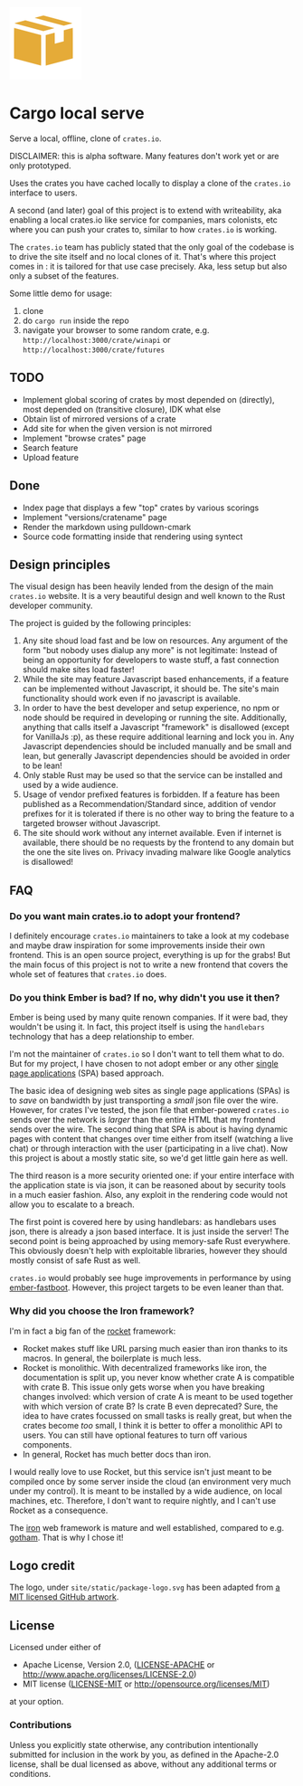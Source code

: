 <img src="site/static/package-logo.svg" width="128">

# Cargo local serve

Serve a local, offline, clone of `crates.io`.

DISCLAIMER: this is alpha software. Many features don't work yet
or are only prototyped.

Uses the crates you have cached locally to display a clone of the `crates.io` interface to users.

A second (and later) goal of this project is to extend with writeability, aka enabling a local crates.io like service for companies, mars colonists, etc where you can push your crates to, similar to how `crates.io` is working.

The `crates.io` team has publicly stated that the only goal of the codebase is to drive the site itself and no local clones of it. That's where this project comes in : it is tailored for that use case precisely. Aka, less setup but also only a subset of the features.

Some little demo for usage:

1. clone
2. do `cargo run` inside the repo
3. navigate your browser to some random crate, e.g. `http://localhost:3000/crate/winapi` or `http://localhost:3000/crate/futures`

## TODO

* Implement global scoring of crates by most depended on (directly), most depended on (transitive closure), IDK what else
* Obtain list of mirrored versions of a crate
* Add site for when the given version is not mirrored
* Implement "browse crates" page
* Search feature
* Upload feature

## Done

* Index page that displays a few "top" crates by various scorings
* Implement "versions/cratename" page
* Render the markdown using pulldown-cmark
* Source code formatting inside that rendering using syntect

## Design principles

The visual design has been heavily lended from the design
of the main `crates.io` website. It is a very beautiful design and well known to the Rust developer community.

The project is guided by the following principles:

1. Any site shoud load fast and be low on resources.
	Any argument of the form "but nobody uses dialup any more" is not legitimate:
	Instead of being an opportunity for developers to waste stuff, a fast connection should make sites load faster!
2. While the site may feature Javascript based enhancements,
	if a feature can be implemented without Javascript, it should be.
	The site's main functionality should work even if no javascript
	is available.
3. In order to have the best developer and setup experience,
	no npm or node should be required in developing or running the site.
	Additionally, anything that calls itself a Javascript "framework" is disallowed (except for VanillaJs :p),
	as these require additional learning and lock you in.
	Any Javascript dependencies should be included manually and be small and lean,
	but generally Javascript dependencies should be avoided in order to be lean!
4. Only stable Rust may be used so that the service can be installed and used by a wide audience.
5. Usage of vendor prefixed features is forbidden. If a feature has been
	published as a Recommendation/Standard since, addition of vendor prefixes
	for it is tolerated if there is no other way to bring the feature
	to a targeted browser without Javascript.
6. The site should work without any internet available.
	Even if internet is available, there should be no requests by the frontend
	to any domain but the one the site lives on.
	Privacy invading malware like Google analytics is disallowed!

## FAQ

### Do you want main crates.io to adopt your frontend?

I definitely encourage `crates.io` maintainers to take a look at my codebase and maybe draw inspiration for some improvements inside their own frontend. This is an open source project, everything is up for the grabs! But the main focus of this project is not to write a new frontend that covers the whole set of features that `crates.io` does.

### Do you think Ember is bad? If no, why didn't you use it then?

Ember is being used by many quite renown companies. If it were bad, they wouldn't be using it. In fact, this project itself is using the `handlebars` technology that has a deep relationship to ember.

I'm not the maintainer of `crates.io` so I don't want to tell them what to do. But for my project, I have chosen to not adopt ember or any other [single page applications](https://en.wikipedia.org/wiki/Single-page_application) (SPA) based approach.

The basic idea of designing web sites as single page applications (SPAs) is to *save* on bandwidth by just transporting a *small* json file over the wire. However, for crates I've tested, the json file that ember-powered `crates.io` sends over the network is *larger* than the entire HTML that my frontend sends over the wire. The second thing that SPA is about is having dynamic pages with content that changes over time either from itself (watching a live chat) or through interaction with the user (participating in a live chat). Now this project is about a mostly static site, so we'd get little gain here as well.

The third reason is a more security oriented one: if your entire interface with the application state is via json, it can be reasoned about by security tools in a much easier fashion. Also, any exploit in the rendering code would not allow you to escalate to a breach.

The first point is covered here by using handlebars: as handlebars uses json, there is already a json based interface. It is just inside the server! The second point is being approached by using memory-safe Rust everywhere. This obviously doesn't help with exploitable libraries, however they should mostly consist of safe Rust as well.

`crates.io` would probably see huge improvements in performance by using [ember-fastboot](https://ember-fastboot.com/). However, this project targets to be even leaner than that.

### Why did you choose the Iron framework?

I'm in fact a big fan of the [rocket](https://rocket.rs/) framework:

* Rocket makes stuff like URL parsing much easier than iron thanks to its macros. In general, the boilerplate is much less.
* Rocket is monolithic. With decentralized frameworks like iron, the documentation is split up, you never know whether crate A is compatible with crate B. This issue only gets worse when you have breaking changes involved: which version of crate A is meant to be used together with which version of crate B? Is crate B even deprecated? Sure, the idea to have crates focussed on small tasks is really great, but when the crates become *too* small, I think it is better to offer a monolithic API to users. You can still have optional features to turn off various components.
* In general, Rocket has much better docs than iron.

I would really love to use Rocket, but this service isn't just meant to be compiled once by some server inside the cloud (an environment very much under my control).
It is meant to be installed by a wide audience, on local machines, etc. Therefore, I don't want to require nightly, and I can't use Rocket as a consequence.

The [iron](https://github.com/iron/iron) web framework is mature and well established, compared to e.g. [gotham](https://gotham.rs/). That is why I chose it!

## Logo credit

The logo, under `site/static/package-logo.svg` has been adapted from
[a MIT licensed GitHub artwork](https://www.iconfinder.com/icons/298837/package_icon#size=128).

## License

Licensed under either of

* Apache License, Version 2.0, ([LICENSE-APACHE](LICENSE-APACHE) or http://www.apache.org/licenses/LICENSE-2.0)
* MIT license ([LICENSE-MIT](LICENSE-MIT) or http://opensource.org/licenses/MIT)

at your option.

### Contributions

Unless you explicitly state otherwise, any contribution intentionally submitted for inclusion in the work by you, as defined in the Apache-2.0 license, shall be dual licensed as above, without any additional terms or conditions.
